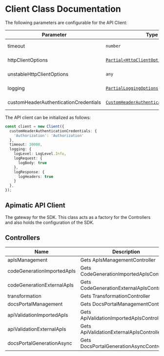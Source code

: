 
# Client Class Documentation

The following parameters are configurable for the API Client:

| Parameter | Type | Description |
|  --- | --- | --- |
| timeout | `number` | Timeout for API calls.<br>*Default*: `30000` |
| httpClientOptions | [`Partial<HttpClientOptions>`](../doc/http-client-options.md) | Stable configurable http client options. |
| unstableHttpClientOptions | `any` | Unstable configurable http client options. |
| logging | [`PartialLoggingOptions`](../doc/partial-logging-options.md) | Logging Configuration to enable logging |
| customHeaderAuthenticationCredentials | [`CustomHeaderAuthenticationCredentials`](auth/custom-header-signature.md) | The credential object for customHeaderAuthentication |

The API client can be initialized as follows:

```ts
const client = new Client({
  customHeaderAuthenticationCredentials: {
    'Authorization': 'Authorization'
  },
  timeout: 30000,
  logging: {
    logLevel: LogLevel.Info,
    logRequest: {
      logBody: true
    },
    logResponse: {
      logHeaders: true
    }
  },
});
```

## Apimatic API Client

The gateway for the SDK. This class acts as a factory for the Controllers and also holds the configuration of the SDK.

## Controllers

| Name | Description |
|  --- | --- |
| apIsManagement | Gets ApIsManagementController |
| codeGenerationImportedApIs | Gets CodeGenerationImportedApIsController |
| codeGenerationExternalApIs | Gets CodeGenerationExternalApIsController |
| transformation | Gets TransformationController |
| docsPortalManagement | Gets DocsPortalManagementController |
| apiValidationImportedApIs | Gets ApiValidationImportedApIsController |
| apiValidationExternalApIs | Gets ApiValidationExternalApIsController |
| docsPortalGenerationAsync | Gets DocsPortalGenerationAsyncController |

